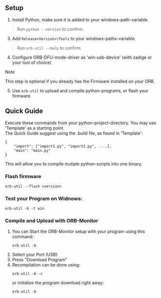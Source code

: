 ## Setup

1. Install Python, make sure it is added to your windows-path-variable.
> Run `python --version` to confirm.
3. Add `Release<Version>\Tools` to your windows-paths-variable.
> Run `orb-util --help` to confirm.
4. Configure ORB-DFU-mode-driver as 'win-usb-device' (with zadige or your tool of choice)
>[!NOTE]  
>This step is optional if you already has the Firmware installed on your ORB.
5. Use `orb-util` to upload and compile python-programs, or flash your firmware.

## Quick Guide

Execute these commands from your python-project-directory. You may use 'Template' as a starting point.  
The Quick Guide suggest using the .build file, as found in 'Template':
```
{
    "import": ["import1.py", "import2.py", ....],
    "main": "main.py"
}
```
This will allow you to compile mutiple python-scripts into one binary.

### Flash firmware
```batch
orb-util --flash <version>
```

### Test your Program on Widnows:
```batch
orb-util -b -t win
```

### Compile and Upload with ORB-Monitor
1. You can Start the ORB-Monitor setup with your program using this command:
    ```batch
    orb-util -b
    ```
2. Select your Port (USB)
3. Press "Download Program"
4. Recompilation can be done using:
   ```batch
   orb-util -b -c
   ```
   or initialize the program download right away:
   ```batch
   orb-util -b
   ```
